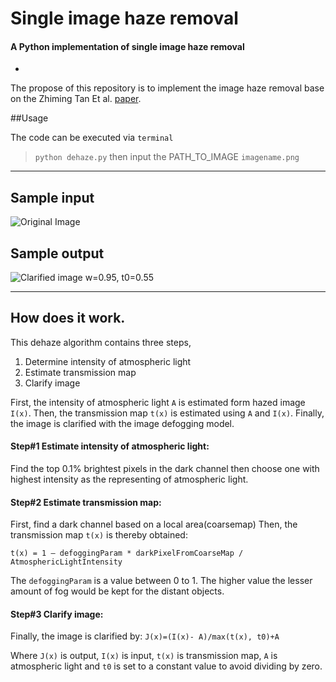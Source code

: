 # Single image haze removal
#### A Python implementation of single image haze removal
-
The propose of this repository is to implement the image haze removal base on the Zhiming Tan Et al. [paper](https://pdfs.semanticscholar.org/64ca/a24f2cb3fff6d8eb966f90078f0d0b8a7db0.pdf).

##Usage

The code can be executed via `terminal`
>	```python dehaze.py```
> then input the PATH_TO_IMAGE
> ```imagename.png```

---

## Sample input
![Original Image](https://github.com/kindraywind/SingleImageHazeRemover/blob/master/sample/ex_input.jpg?raw=true)

## Sample output
![Clarified image w=0.95, t0=0.55](https://github.com/kindraywind/SingleImageHazeRemover/blob/master/sample/ex_output.jpg?raw=true)

---

## How does it work.
This dehaze algorithm contains three steps,

1) Determine intensity of atmospheric light
2) Estimate transmission map
3) Clarify image

First, the intensity of atmospheric light `A` is estimated form hazed image `I(x)`. Then, the transmission map `t(x)` is estimated using `A` and `I(x)`. Finally, the image is clarified with the image defogging model.

#### Step#1 Estimate intensity of atmospheric light:
Find the top 0.1% brightest pixels in the dark channel then choose one with highest intensity as the representing of atmospheric light.

#### Step#2 Estimate transmission map:
First, find a dark channel based on a local area(coarsemap)
Then, the transmission map `t(x)` is thereby obtained:

```t(x) = 1 – defoggingParam * darkPixelFromCoarseMap / AtmosphericLightIntensity```

The ```defoggingParam``` is a value between 0 to 1. The higher value the lesser amount of fog would be kept for the distant objects.

#### Step#3 Clarify image:
Finally, the image is clarified by: ```J(x)=(I(x)- A)/max(t(x), t0)+A```

Where `J(x)` is output, `I(x)` is input, `t(x)` is transmission map, `A` is atmospheric light and `t0` is set to a constant value to avoid dividing by zero.
